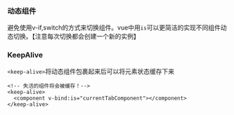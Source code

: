 ### 动态组件

避免使用v-if,switch的方式来切换组件。vue中用`is`可以更简洁的实现不同组件动态切换。【注意每次切换都会创建一个新的实例】





### KeepAlive

 `<keep-alive>`将动态组件包裹起来后可以将元素状态缓存下来

```vue
<!-- 失活的组件将会被缓存！-->
<keep-alive>
  <component v-bind:is="currentTabComponent"></component>
</keep-alive>
```

